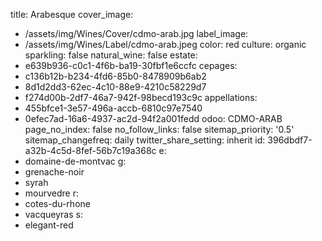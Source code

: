 title: Arabesque
cover_image:
  - /assets/img/Wines/Cover/cdmo-arab.jpg
label_image:
  - /assets/img/Wines/Label/cdmo-arab.jpeg
color: red
culture: organic
sparkling: false
natural_wine: false
estate:
  - e639b936-c0c1-4f6b-ba19-30fbf1e6ccfc
cepages:
  - c136b12b-b234-4fd6-85b0-8478909b6ab2
  - 8d1d2dd3-62ec-4c10-88e9-4210c58229d7
  - f274d00b-2df7-46a7-942f-98becd193c9c
appellations:
  - 455bfce1-3e57-496a-accb-6810c97e7540
  - 0efec7ad-16a6-4937-ac2d-94f2a001fedd
odoo: CDMO-ARAB
page_no_index: false
no_follow_links: false
sitemap_priority: '0.5'
sitemap_changefreq: daily
twitter_share_setting: inherit
id: 396dbdf7-a32b-4c5d-8fef-56b7c19a368c
e:
  - domaine-de-montvac
g:
  - grenache-noir
  - syrah
  - mourvedre
r:
  - cotes-du-rhone
  - vacqueyras
s:
  - elegant-red
